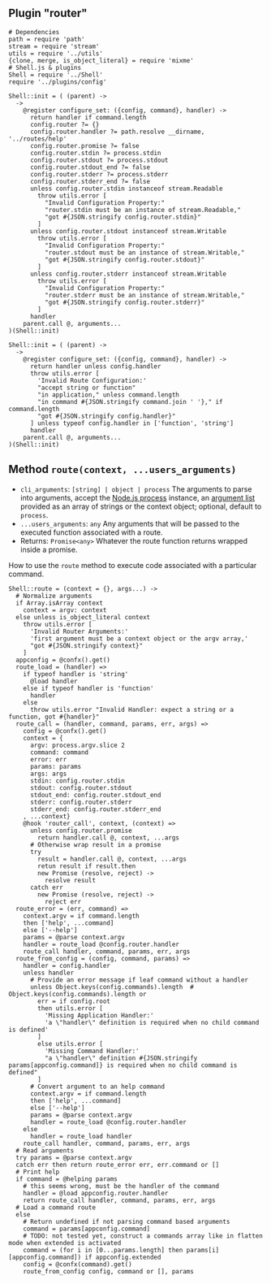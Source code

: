 
## Plugin "router"

    # Dependencies
    path = require 'path'
    stream = require 'stream'
    utils = require '../utils'
    {clone, merge, is_object_literal} = require 'mixme'
    # Shell.js & plugins
    Shell = require '../Shell'
    require '../plugins/config'

    Shell::init = ( (parent) ->
      ->
        @register configure_set: ({config, command}, handler) ->
          return handler if command.length
          config.router ?= {}
          config.router.handler ?= path.resolve __dirname, '../routes/help'
          config.router.promise ?= false
          config.router.stdin ?= process.stdin
          config.router.stdout ?= process.stdout
          config.router.stdout_end ?= false
          config.router.stderr ?= process.stderr
          config.router.stderr_end ?= false
          unless config.router.stdin instanceof stream.Readable
            throw utils.error [
              "Invalid Configuration Property:"
              "router.stdin must be an instance of stream.Readable,"
              "got #{JSON.stringify config.router.stdin}"
            ]
          unless config.router.stdout instanceof stream.Writable
            throw utils.error [
              "Invalid Configuration Property:"
              "router.stdout must be an instance of stream.Writable,"
              "got #{JSON.stringify config.router.stdout}"
            ]
          unless config.router.stderr instanceof stream.Writable
            throw utils.error [
              "Invalid Configuration Property:"
              "router.stderr must be an instance of stream.Writable,"
              "got #{JSON.stringify config.router.stderr}"
            ]
          handler
        parent.call @, arguments...
    )(Shell::init)
    
    Shell::init = ( (parent) ->
      ->
        @register configure_set: ({config, command}, handler) ->
          return handler unless config.handler
          throw utils.error [
            'Invalid Route Configuration:'
            "accept string or function"
            "in application," unless command.length
            "in command #{JSON.stringify command.join ' '}," if command.length
            "got #{JSON.stringify config.handler}"
          ] unless typeof config.handler in ['function', 'string']
          handler
        parent.call @, arguments...
    )(Shell::init)
    
## Method `route(context, ...users_arguments)`

* `cli_arguments`: `[string] | object | process` The arguments to parse into arguments, accept the [Node.js process](https://nodejs.org/api/process.html) instance, an [argument list](https://nodejs.org/api/process.html#process_process_argv) provided as an array of strings or the context object; optional, default to `process`.
* `...users_arguments`: `any` Any arguments that will be passed to the executed function associated with a route.
* Returns: `Promise<any>` Whatever the route function returns wrapped inside a promise.

How to use the `route` method to execute code associated with a particular command.

    Shell::route = (context = {}, args...) ->
      # Normalize arguments
      if Array.isArray context
        context = argv: context
      else unless is_object_literal context
        throw utils.error [
          'Invalid Router Arguments:'
          'first argument must be a context object or the argv array,'
          "got #{JSON.stringify context}"
        ]
      appconfig = @confx().get()
      route_load = (handler) =>
        if typeof handler is 'string'
          @load handler
        else if typeof handler is 'function'
          handler
        else
          throw utils.error "Invalid Handler: expect a string or a function, got #{handler}"
      route_call = (handler, command, params, err, args) =>
        config = @confx().get()
        context = {
          argv: process.argv.slice 2
          command: command
          error: err
          params: params
          args: args
          stdin: config.router.stdin
          stdout: config.router.stdout
          stdout_end: config.router.stdout_end
          stderr: config.router.stderr
          stderr_end: config.router.stderr_end
        , ...context}
        @hook 'router_call', context, (context) =>
          unless config.router.promise
            return handler.call @, context, ...args
          # Otherwise wrap result in a promise 
          try
            result = handler.call @, context, ...args
            retun result if result.then
            new Promise (resolve, reject) ->
              resolve result
          catch err
            new Promise (resolve, reject) ->
              reject err
      route_error = (err, command) =>
        context.argv = if command.length
        then ['help', ...command]
        else ['--help']
        params = @parse context.argv
        handler = route_load @config.router.handler
        route_call handler, command, params, err, args
      route_from_config = (config, command, params) =>
        handler = config.handler
        unless handler
          # Provide an error message if leaf command without a handler
          unless Object.keys(config.commands).length  # Object.keys(config.commands).length or
            err = if config.root
            then utils.error [
              'Missing Application Handler:'
              'a \"handler\" definition is required when no child command is defined'
            ]
            else utils.error [
              'Missing Command Handler:'
              "a \"handler\" definition #{JSON.stringify params[appconfig.command]} is required when no child command is defined"
            ]
          # Convert argument to an help command
          context.argv = if command.length
          then ['help', ...command]
          else ['--help']
          params = @parse context.argv
          handler = route_load @config.router.handler
        else
          handler = route_load handler
        route_call handler, command, params, err, args
      # Read arguments
      try params = @parse context.argv
      catch err then return route_error err, err.command or []
      # Print help
      if command = @helping params
        # this seems wrong, must be the handler of the command
        handler = @load appconfig.router.handler
        return route_call handler, command, params, err, args
      # Load a command route
      else
        # Return undefined if not parsing command based arguments
        command = params[appconfig.command]
        # TODO: not tested yet, construct a commands array like in flatten mode when extended is activated
        command = (for i in [0...params.length] then params[i][appconfig.command]) if appconfig.extended
        config = @confx(command).get()
        route_from_config config, command or [], params
